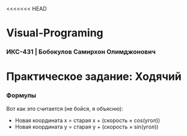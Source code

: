 <<<<<<< HEAD
# Visual-Programing



### ИКС-431 | Бобокулов Самирхон Олимджонович 


# Практическое задание: Ходячий

### Формулы
Вот как это считается (не бойся, я объясню):
- Новая координата x = старая x + (скорость × cos(угол))
- Новая координата y = старая y + (скорость × sin(угол))
